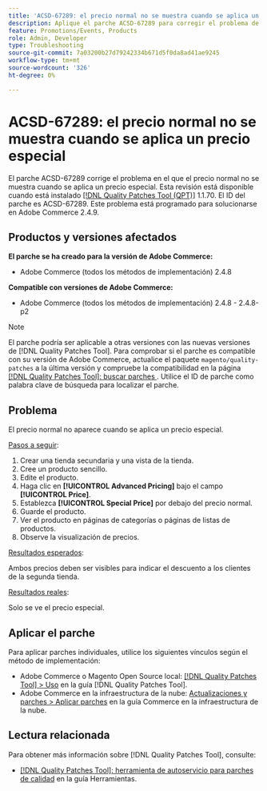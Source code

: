 ```yaml
---
title: 'ACSD-67289: el precio normal no se muestra cuando se aplica un precio especial'
description: Aplique el parche ACSD-67289 para corregir el problema de Adobe Commerce en el que el precio normal no se muestra cuando se aplica un precio especial.
feature: Promotions/Events, Products
role: Admin, Developer
type: Troubleshooting
source-git-commit: 7a03200b27d79242334b671d5f0da8ad41ae9245
workflow-type: tm+mt
source-wordcount: '326'
ht-degree: 0%

---
```


# ACSD-67289: el precio normal no se muestra cuando se aplica un precio especial

El parche ACSD-67289 corrige el problema en el que el precio normal no se muestra cuando se aplica un precio especial. Esta revisión está disponible cuando está instalado [[!DNL Quality Patches Tool (QPT)]](/help/tools/quality-patches-tool/quality-patches-tool-to-self-serve-quality-patches.md) 1.1.70. El ID del parche es ACSD-67289. Este problema está programado para solucionarse en Adobe Commerce 2.4.9.

## Productos y versiones afectados

**El parche se ha creado para la versión de Adobe Commerce:**

* Adobe Commerce (todos los métodos de implementación) 2.4.8

**Compatible con versiones de Adobe Commerce:**

* Adobe Commerce (todos los métodos de implementación) 2.4.8 - 2.4.8-p2

>[!NOTE]
>
>El parche podría ser aplicable a otras versiones con las nuevas versiones de [!DNL Quality Patches Tool]. Para comprobar si el parche es compatible con su versión de Adobe Commerce, actualice el paquete `magento/quality-patches` a la última versión y compruebe la compatibilidad en la página [[!DNL Quality Patches Tool]: buscar parches &#x200B;](https://experienceleague.adobe.com/tools/commerce-quality-patches/index.html?lang=es). Utilice el ID de parche como palabra clave de búsqueda para localizar el parche.

## Problema

El precio normal no aparece cuando se aplica un precio especial.

<u>Pasos a seguir</u>:

1. Crear una tienda secundaria y una vista de la tienda.
1. Cree un producto sencillo.
1. Edite el producto.
1. Haga clic en **[!UICONTROL Advanced Pricing]** bajo el campo **[!UICONTROL Price]**.
1. Establezca **[!UICONTROL Special Price]** por debajo del precio normal.
1. Guarde el producto.
1. Ver el producto en páginas de categorías o páginas de listas de productos.
1. Observe la visualización de precios.

<u>Resultados esperados</u>:

Ambos precios deben ser visibles para indicar el descuento a los clientes de la segunda tienda.

<u>Resultados reales</u>:

Solo se ve el precio especial.

## Aplicar el parche

Para aplicar parches individuales, utilice los siguientes vínculos según el método de implementación:

* Adobe Commerce o Magento Open Source local: [[!DNL Quality Patches Tool] > Uso](/help/tools/quality-patches-tool/usage.md) en la guía [!DNL Quality Patches Tool].
* Adobe Commerce en la infraestructura de la nube: [Actualizaciones y parches > Aplicar parches](https://experienceleague.adobe.com/docs/commerce-cloud-service/user-guide/develop/upgrade/apply-patches.html?lang=es) en la guía Commerce en la infraestructura de la nube.

## Lectura relacionada

Para obtener más información sobre [!DNL Quality Patches Tool], consulte:

* [[!DNL Quality Patches Tool]: herramienta de autoservicio para parches de calidad](/help/tools/quality-patches-tool/quality-patches-tool-to-self-serve-quality-patches.md) en la guía Herramientas.
